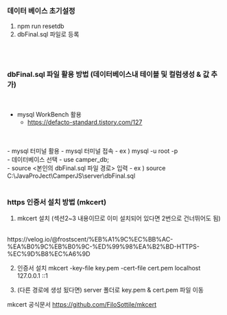 ### 데이터 베이스 초기설정
1. npm run resetdb
2. dbFinal.sql 파일로 등록
</br>
</br>

### dbFinal.sql 파일 활용 방법 (데이터베이스내 테이블 및 컬럼생성 & 값 추가)
</br>

  - mysql WorkBench 활용
    - https://defacto-standard.tistory.com/127
</br>
</br>
- mysql 터미널 활용
  - mysql 터미널 접속
    - ex ) mysql -u root -p
</br>
  - 데이터베이스 선택
    - use camper_db;
</br>
  - source <본인의 dbFinal.sql 파일 경로> 입력
    - ex ) source C:\JavaProJect\CamperJS\server\dbFinal.sql
</br>
</br>

### https 인증서 설치 방법 (mkcert)

1. mkcert 설치 (섹션2~3 내용이므로 이미 설치되어 있다면 2번으로 건너뛰어도 됨)
</br>
https://velog.io/@frostscent/%EB%A1%9C%EC%BB%AC-%EA%B0%9C%EB%B0%9C-%ED%99%98%EA%B2%BD-HTTPS-%EC%9D%B8%EC%A6%9D

2. 인증서 설치
mkcert -key-file key.pem -cert-file cert.pem localhost 127.0.0.1 ::1

3. (다른 경로에 생성 됬다면) server 폴더로 key.pem & cert.pem 파일 이동

mkcert 공식문서
https://github.com/FiloSottile/mkcert